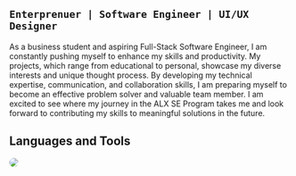 ## **`Enterprenuer | Software Engineer | UI/UX Designer`**    
As a business student and aspiring Full-Stack Software Engineer, I am constantly pushing myself to enhance my skills and productivity. My projects, which range from educational to personal, showcase my diverse interests and unique thought process. By developing my technical expertise, communication, and collaboration skills, I am preparing myself to become an effective problem solver and valuable team member. I am excited to see where my journey in the ALX SE Program takes me and look forward to contributing my skills to meaningful solutions in the future.
## Languages and Tools
<p align="left" height = "40">
    <img style="border-radius: 50%;" src="https://skillicons.dev/icons?i=html,css,js,py,bash,c,ai,ps,xd,git,linux" />
</p>
<!--![Don's GitHub stats](https://github-readme-stats.vercel.app/api?username=dbao-don&show_icons=true&theme=merko)-->
<!--
**dbao-don/dbao-don** is a ✨ _special_ ✨ repository because its `README.md` (this file) appears on your GitHub profile.

Here are some ideas to get you started:

- 🔭 I’m currently working on ...
- 🌱 I’m currently learning ...
- 👯 I’m looking to collaborate on ...
- 🤔 I’m looking for help with ...
- 💬 Ask me about ...
- 📫 How to reach me: ...
- 😄 Pronouns: ...
- ⚡ Fun fact: ...
-->
